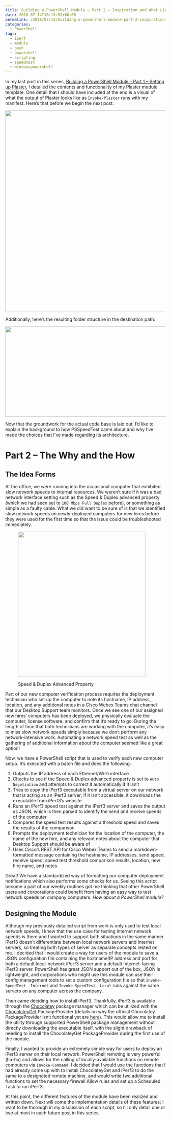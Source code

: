 ```yaml
---
title: Building a PowerShell Module – Part 2 – Inspiration and What Lies Beneath
date: 2018-07-14T10:13:52+00:00
permalink: /2018/07/14/building-a-powershell-module-part-2-inspiration-and-what-lies-beneath/
categories:
  - PowerShell
tags:
  - iperf
  - module
  - posh
  - powershell
  - scripting
  - speedtest
  - windowspowershell
---
```

In my last post in this series, [Building a PowerShell Module &#8211; Part 1 &#8211; Setting up Plaster](https://mattbobke.com/2018/06/19/building-a-powershell-module-part-1-setting-up-plaster/), I detailed the contents and functionality of my Plaster module template. One detail that I should have included at the end is a visual of what the output of Plaster looks like as `Invoke-Plaster` runs with my manifest. Here&#8217;s that before we begin the next post:

<img src="https://mattbobke.com/wp-content/uploads/2018/06/powershell_2018-06-26_00-14-51.png" alt="" width="859" height="632" class="alignnone size-full wp-image-271" srcset="https://mattbobke.com/wp-content/uploads/2018/06/powershell_2018-06-26_00-14-51.png 859w, https://mattbobke.com/wp-content/uploads/2018/06/powershell_2018-06-26_00-14-51-300x221.png 300w, https://mattbobke.com/wp-content/uploads/2018/06/powershell_2018-06-26_00-14-51-768x565.png 768w" sizes="(max-width: 859px) 100vw, 859px" /> 

Additionally, here&#8217;s the resulting folder structure in the destination path:

<img src="https://mattbobke.com/wp-content/uploads/2018/06/explorer_2018-06-26_00-15-38.png" alt="" width="628" height="283" class="alignnone size-full wp-image-273" srcset="https://mattbobke.com/wp-content/uploads/2018/06/explorer_2018-06-26_00-15-38.png 628w, https://mattbobke.com/wp-content/uploads/2018/06/explorer_2018-06-26_00-15-38-300x135.png 300w" sizes="(max-width: 628px) 100vw, 628px" /> 

Now that the groundwork for the actual code base is laid out, I&#8217;d like to explain the background to how PSSpeedTest came about and why I&#8217;ve made the choices that I&#8217;ve made regarding its architecture.

# Part 2 &#8211; The Why and the How

## The Idea Forms

At the office, we were running into the occasional computer that exhibited slow network speeds to internal resources. We weren&#8217;t sure if it was a bad network interface setting such as the Speed & Duplex advanced property (which we had seen set to `100 Mbps Full Duplex` before), or something as simple as a faulty cable. What we did want to be sure of is that we identified slow network speeds on newly-deployed computers for new hires before they were used for the first time so that the issue could be troubleshooted immediately.<figure id="attachment_277" style="width: 400px" class="wp-caption alignnone">

<img src="https://mattbobke.com/wp-content/uploads/2018/07/rundll32_2018-07-10_22-29-35.png" alt="" width="400" height="455" class="size-full wp-image-277" srcset="https://mattbobke.com/wp-content/uploads/2018/07/rundll32_2018-07-10_22-29-35.png 400w, https://mattbobke.com/wp-content/uploads/2018/07/rundll32_2018-07-10_22-29-35-264x300.png 264w" sizes="(max-width: 400px) 100vw, 400px" /> <figcaption class="wp-caption-text">Speed & Duplex Advanced Property</figcaption></figure> 

Part of our new computer verification process requires the deployment technician who set up the computer to note its hostname, IP address, location, and any additional notes in a Cisco Webex Teams chat channel that our Desktop Support team monitors. Once we see one of our assigned new hires&#8217; computers has been deployed, we physically evaluate the computer, license software, and confirm that it&#8217;s ready to go. During the length of time that both technicians are working with the computer, it&#8217;s easy to miss slow network speeds simply because we don&#8217;t perform any network-intensive work. Automating a network speed test as well as the gathering of additional information about the computer seemed like a great option!

Now, we have a PowerShell script that is used to verify each new computer setup. It&#8217;s executed with a batch file and does the following:

  1. Outputs the IP address of each Ethernet/Wi-fi interface
  2. Checks to see if the Speed & Duplex advanced property is set to `Auto Negotiation` and attempts to correct it automatically if it isn&#8217;t
  3. Tries to copy the iPerf3 executable from a virtual server on our network that is acting as an iPerf3 server; if it isn&#8217;t accessible, it downloads the executable from iPerf3&#8217;s website
  4. Runs an iPerf3 speed test against the iPerf3 server and saves the output as JSON, which is then parsed to identify the send and receive speeds of the computer
  5. Compares the speed test results against a threshold speed and saves the results of the comparison
  6. Prompts the deployment technician for the location of the computer, the name of the new hire, and any relevant notes about the computer that Desktop Support should be aware of
  7. Uses Cisco&#8217;s REST API for Cisco Webex Teams to send a markdown-formatted message containing the hostname, IP addresses, send speed, receive speed, speed test threshold comparison results, location, new hire name, and notes

Great! We have a standardized way of formatting our computer deployment notifications which also performs some checks for us. Seeing this script become a part of our weekly routines got me thinking that other PowerShell users and corporations could benefit from having an easy way to test network speeds on company computers. _How about a PowerShell module?_

## Designing the Module

Although my previously detailed script from work is only used to test local network speeds, I knew that the use case for testing Internet network speeds is there and I wanted to support both situations in the same manner. iPerf3 doesn&#8217;t differentiate between local network servers and Internet servers, so treating both types of server as separate concepts rested on me. I decided that I would create a way for users of the module to save a JSON configuration file containing the hostname/IP address and port for both a default local-network iPerf3 server and a default Internet-facing iPerf3 server. PowerShell has great JSON support out of the box, JSON is lightweight, and corporations who might use this module can use their config management tools to set a custom configuration file so that `Invoke-SpeedTest -Internet` and `Invoke-SpeedTest -Local` runs against the same servers on any computer across the company.

Then came deciding how to install iPerf3. Thankfully, iPerf3 is available through the [Chocolatey](https://chocolatey.org/packages/iperf3) package manager which can be utilized with the [ChocolateyGet](https://github.com/jianyunt/ChocolateyGet) PackageProvider (details on why the official Chocolatey PackageProvider isn&#8217;t functional yet are [here](https://github.com/chocolatey/chocolatey-oneget/issues/5)). This would allow me to install the utility through supported PowerShell package management without directly downloading the executable itself, with the slight drawback of needing to install the ChocolateyGet PackageProvider during the first use of the module.

Finally, I wanted to provide an extremely simple way for users to deploy an iPerf3 server on their local network. PowerShell remoting is very powerful (ha-ha) and allows for the calling of locally-available functions on remote computers via `Invoke-Command`. I decided that I would use the functions that I had already come up with to install ChocolateyGet and iPerf3 to do the same to a designated remote machine, and would write two additional functions to set the necessary firewall Allow rules and set up a Scheduled Task to run iPerf3.

At this point, the different features of the module have been realized and written down. Next will come the implementation details of these features; I want to be thorough in my discussion of each script, so I&#8217;ll only detail one or two at most in each future post in this series.